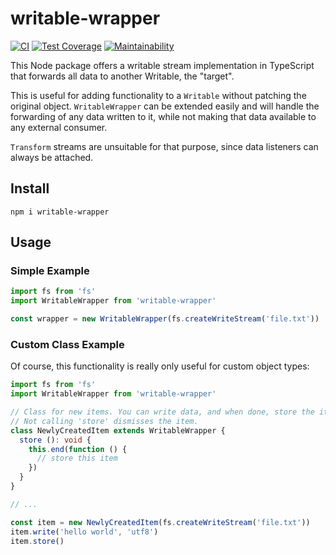 # writable-wrapper

[![CI](https://github.com/meyfa/writable-wrapper/actions/workflows/main.yml/badge.svg)](https://github.com/meyfa/writable-wrapper/actions/workflows/main.yml)
[![Test Coverage](https://api.codeclimate.com/v1/badges/1c1c78851c5a0ccda78b/test_coverage)](https://codeclimate.com/github/meyfa/writable-wrapper/test_coverage)
[![Maintainability](https://api.codeclimate.com/v1/badges/1c1c78851c5a0ccda78b/maintainability)](https://codeclimate.com/github/meyfa/writable-wrapper/maintainability)

This Node package offers a writable stream implementation in TypeScript that
forwards all data to another Writable, the "target".

This is useful for adding functionality to a `Writable` without patching the
original object. `WritableWrapper` can be extended easily and will handle the
forwarding of any data written to it, while not making that data available to
any external consumer.

`Transform` streams are unsuitable for that purpose, since data listeners can
always be attached.

## Install

```
npm i writable-wrapper
```

## Usage

### Simple Example

```ts
import fs from 'fs'
import WritableWrapper from 'writable-wrapper'

const wrapper = new WritableWrapper(fs.createWriteStream('file.txt'))
```

### Custom Class Example

Of course, this functionality is really only useful for custom object types:

```ts
import fs from 'fs'
import WritableWrapper from 'writable-wrapper'

// Class for new items. You can write data, and when done, store the item.
// Not calling 'store' dismisses the item.
class NewlyCreatedItem extends WritableWrapper {
  store (): void {
    this.end(function () {
      // store this item
    })
  }
}

// ...

const item = new NewlyCreatedItem(fs.createWriteStream('file.txt'))
item.write('hello world', 'utf8')
item.store()
```
